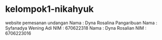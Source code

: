 # kelompok1-nikahyuk
website pemesanan undangan
Nama : Dyna Rosalina Pangaribuan
Nama : Syfanadya Wening Adi
NIM : 670622318
Nama : Dyna Rosalian
NIM : 6706223016

